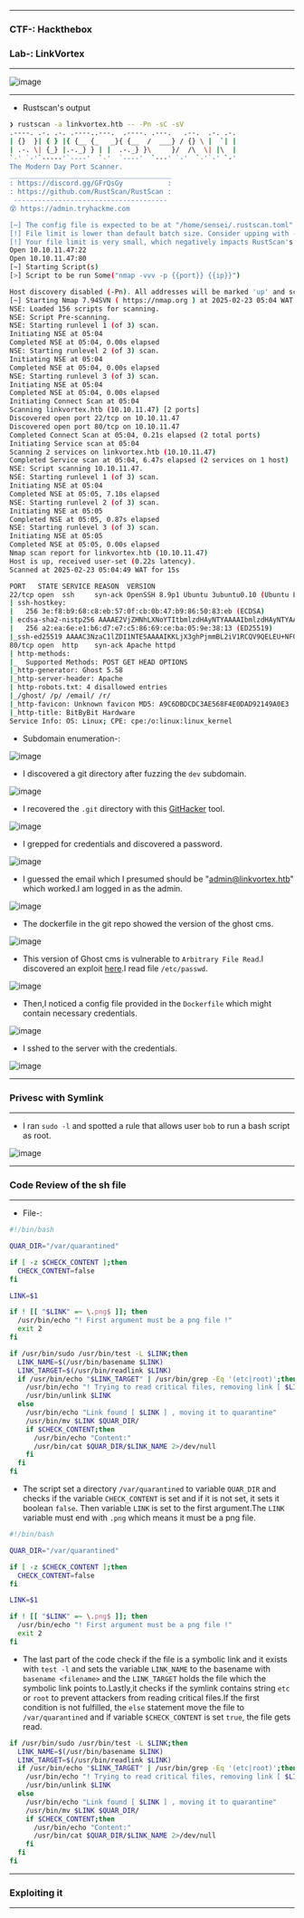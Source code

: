 --------------

### CTF-: Hackthebox
### Lab-: LinkVortex

---------------

![image](https://github.com/user-attachments/assets/8d634aaf-9e9d-4915-8758-c94e67d0d2b4)

-----------------

- Rustscan's output

```bash
❯ rustscan -a linkvortex.htb -- -Pn -sC -sV
.----. .-. .-. .----..---.  .----. .---.   .--.  .-. .-.
| {}  }| { } |{ {__ {_   _}{ {__  /  ___} / {} \ |  `| |
| .-. \| {_} |.-._} } | |  .-._} }\     }/  /\  \| |\  |
`-' `-'`-----'`----'  `-'  `----'  `---' `-'  `-'`-' `-'
The Modern Day Port Scanner.
________________________________________
: https://discord.gg/GFrQsGy           :
: https://github.com/RustScan/RustScan :
 --------------------------------------
😵 https://admin.tryhackme.com

[~] The config file is expected to be at "/home/sensei/.rustscan.toml"
[!] File limit is lower than default batch size. Consider upping with --ulimit. May cause harm to sensitive servers
[!] Your file limit is very small, which negatively impacts RustScan's speed. Use the Docker image, or up the Ulimit with '--ulimit 5000'. 
Open 10.10.11.47:22
Open 10.10.11.47:80
[~] Starting Script(s)
[>] Script to be run Some("nmap -vvv -p {{port}} {{ip}}")

Host discovery disabled (-Pn). All addresses will be marked 'up' and scan times may be slower.
[~] Starting Nmap 7.94SVN ( https://nmap.org ) at 2025-02-23 05:04 WAT
NSE: Loaded 156 scripts for scanning.
NSE: Script Pre-scanning.
NSE: Starting runlevel 1 (of 3) scan.
Initiating NSE at 05:04
Completed NSE at 05:04, 0.00s elapsed
NSE: Starting runlevel 2 (of 3) scan.
Initiating NSE at 05:04                                                                                                                            
Completed NSE at 05:04, 0.00s elapsed
NSE: Starting runlevel 3 (of 3) scan.
Initiating NSE at 05:04
Completed NSE at 05:04, 0.00s elapsed
Initiating Connect Scan at 05:04
Scanning linkvortex.htb (10.10.11.47) [2 ports]
Discovered open port 22/tcp on 10.10.11.47
Discovered open port 80/tcp on 10.10.11.47
Completed Connect Scan at 05:04, 0.21s elapsed (2 total ports)
Initiating Service scan at 05:04
Scanning 2 services on linkvortex.htb (10.10.11.47)
Completed Service scan at 05:04, 6.47s elapsed (2 services on 1 host)
NSE: Script scanning 10.10.11.47.
NSE: Starting runlevel 1 (of 3) scan.
Initiating NSE at 05:04
Completed NSE at 05:05, 7.10s elapsed
NSE: Starting runlevel 2 (of 3) scan.
Initiating NSE at 05:05
Completed NSE at 05:05, 0.87s elapsed
NSE: Starting runlevel 3 (of 3) scan.
Initiating NSE at 05:05
Completed NSE at 05:05, 0.00s elapsed
Nmap scan report for linkvortex.htb (10.10.11.47)
Host is up, received user-set (0.22s latency).
Scanned at 2025-02-23 05:04:49 WAT for 15s

PORT   STATE SERVICE REASON  VERSION
22/tcp open  ssh     syn-ack OpenSSH 8.9p1 Ubuntu 3ubuntu0.10 (Ubuntu Linux; protocol 2.0)
| ssh-hostkey: 
|   256 3e:f8:b9:68:c8:eb:57:0f:cb:0b:47:b9:86:50:83:eb (ECDSA)
| ecdsa-sha2-nistp256 AAAAE2VjZHNhLXNoYTItbmlzdHAyNTYAAAAIbmlzdHAyNTYAAABBBMHm4UQPajtDjitK8Adg02NRYua67JghmS5m3E+yMq2gwZZJQ/3sIDezw2DVl9trh0gUedrzkqAAG1IMi17G/HA=
|   256 a2:ea:6e:e1:b6:d7:e7:c5:86:69:ce:ba:05:9e:38:13 (ED25519)
|_ssh-ed25519 AAAAC3NzaC1lZDI1NTE5AAAAIKKLjX3ghPjmmBL2iV1RCQV9QELEU+NF06nbXTqqj4dz
80/tcp open  http    syn-ack Apache httpd
| http-methods: 
|_  Supported Methods: POST GET HEAD OPTIONS
|_http-generator: Ghost 5.58
|_http-server-header: Apache
| http-robots.txt: 4 disallowed entries 
|_/ghost/ /p/ /email/ /r/
|_http-favicon: Unknown favicon MD5: A9C6DBDCDC3AE568F4E0DAD92149A0E3
|_http-title: BitByBit Hardware
Service Info: OS: Linux; CPE: cpe:/o:linux:linux_kernel
```

- Subdomain enumeration-:

![image](https://github.com/user-attachments/assets/89b5bd4a-9217-4c7a-ac8f-9f23834e132a)

- I discovered a git directory after fuzzing the `dev` subdomain.

![image](https://github.com/user-attachments/assets/80cfb290-a26e-4279-a885-6b5146f47385)

- I recovered the `.git` directory with this [GitHacker](https://vedantyaduvanshi.medium.com/linkvortex-htb-writeup-5ec058845d9f) tool.

![image](https://github.com/user-attachments/assets/6fb65072-6a84-4afb-bbd1-ddfb407becb0)

- I grepped for credentials and discovered a password.

![image](https://github.com/user-attachments/assets/0c4810df-10dd-4610-b2e1-e7a0f2d354a3)

- I guessed the email which I presumed should be "admin@linkvortex.htb" which worked.I am logged in as the admin.

![image](https://github.com/user-attachments/assets/0ff543bf-f0d5-455c-be15-62dcee9213bd)

- The dockerfile in the git repo showed the version of the ghost cms.

![image](https://github.com/user-attachments/assets/1e31dccb-be09-44f8-bebb-274a2e6a8ad9)

- This version of Ghost cms is vulnerable to `Arbitrary File Read`.I discovered an exploit [here](https://github.com/0xDTC/Ghost-5.58-Arbitrary-File-Read-CVE-2023-40028).I read file `/etc/passwd`.

![image](https://github.com/user-attachments/assets/375ff4d8-c98f-4b6d-8b82-75b032509c3a)

- Then,I noticed a config file provided in the `Dockerfile` which might contain necessary credentials.

![image](https://github.com/user-attachments/assets/82e7c53e-760e-44ec-b414-355b6198fbad)

- I sshed to the server with the credentials.

![image](https://github.com/user-attachments/assets/1a9e249e-4b86-45e2-8f6d-49d5faa3349f)

------------------------

### Privesc with Symlink

------------------------

- I ran `sudo -l` and spotted a rule that allows user `bob` to run a bash script as root.

![image](https://github.com/user-attachments/assets/3fe594a0-cd58-4ad6-bdac-3cb2fc109653)

------------------------

### Code Review of the sh file

----------------------

- File-:

```bash
#!/bin/bash

QUAR_DIR="/var/quarantined"

if [ -z $CHECK_CONTENT ];then
  CHECK_CONTENT=false
fi

LINK=$1

if ! [[ "$LINK" =~ \.png$ ]]; then
  /usr/bin/echo "! First argument must be a png file !"
  exit 2
fi

if /usr/bin/sudo /usr/bin/test -L $LINK;then
  LINK_NAME=$(/usr/bin/basename $LINK)
  LINK_TARGET=$(/usr/bin/readlink $LINK)
  if /usr/bin/echo "$LINK_TARGET" | /usr/bin/grep -Eq '(etc|root)';then
    /usr/bin/echo "! Trying to read critical files, removing link [ $LINK ] !"
    /usr/bin/unlink $LINK
  else
    /usr/bin/echo "Link found [ $LINK ] , moving it to quarantine"
    /usr/bin/mv $LINK $QUAR_DIR/
    if $CHECK_CONTENT;then
      /usr/bin/echo "Content:"
      /usr/bin/cat $QUAR_DIR/$LINK_NAME 2>/dev/null
    fi
  fi
fi
```
- The script set a directory `/var/quarantined` to variable `QUAR_DIR` and checks if the variable `CHECK_CONTENT` is set and if it is not set, it sets it  boolean `false`. Then variable `LINK` is set to the first argument.The `LINK` variable must end with `.png` which means it must be a png file.

```bash
#!/bin/bash

QUAR_DIR="/var/quarantined"

if [ -z $CHECK_CONTENT ];then
  CHECK_CONTENT=false
fi

LINK=$1

if ! [[ "$LINK" =~ \.png$ ]]; then
  /usr/bin/echo "! First argument must be a png file !"
  exit 2
fi
```

- The last part of the code check if the file is a symbolic link and it exists with `test -l` and sets the variable `LINK_NAME` to  the basename with `basename <filename>` and the `LINK_TARGET` holds the file which the symbolic link points to.Lastly,it checks if the symlink contains string `etc` or `root` to prevent attackers from reading  critical files.If the first condition is not fulfilled, the `else` statement move the file to `/var/quarantined` and if  variable `$CHECK_CONTENT` is set `true`, the file gets read.

```bash
if /usr/bin/sudo /usr/bin/test -L $LINK;then
  LINK_NAME=$(/usr/bin/basename $LINK)
  LINK_TARGET=$(/usr/bin/readlink $LINK)
  if /usr/bin/echo "$LINK_TARGET" | /usr/bin/grep -Eq '(etc|root)';then
    /usr/bin/echo "! Trying to read critical files, removing link [ $LINK ] !"
    /usr/bin/unlink $LINK
  else
    /usr/bin/echo "Link found [ $LINK ] , moving it to quarantine"
    /usr/bin/mv $LINK $QUAR_DIR/
    if $CHECK_CONTENT;then
      /usr/bin/echo "Content:"
      /usr/bin/cat $QUAR_DIR/$LINK_NAME 2>/dev/null
    fi
  fi
fi
```

------------------

### Exploiting it

------------------
